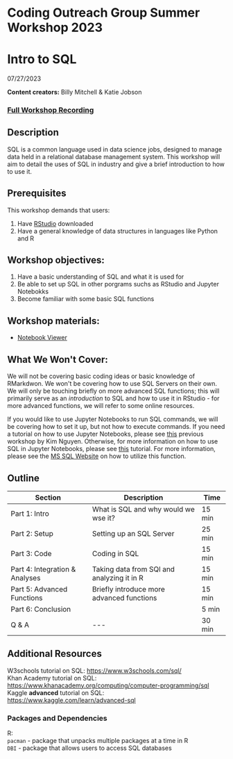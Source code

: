 # Coding Outreach Group Summer Workshop 2023
# Intro to SQL
07/27/2023

__**Content creators:**__ Billy Mitchell & Katie Jobson

### [Full Workshop Recording](https://youtu.be/Ro6DcvNoyXE)

## Description
SQL is a common language used in data science jobs, designed to manage data held in a relational database management system. This workshop will aim to detail the uses of SQL in industry and give a brief introduction to how to use it. 

## Prerequisites
This workshop demands that users:
1. Have [RStudio](https://posit.co/download/rstudio-desktop/) downloaded
2. Have a general knowledge of data structures in languages like Python and R

    
## Workshop objectives:
1. Have a basic understanding of SQL and what it is used for
2. Be able to set up SQL in other porgrams suchs as RStudio and Jupyter Notebokks
3. Become familiar with some basic SQL functions

## Workshop materials:
- [Notebook Viewer](https://tu-coding-outreach-group.github.io/cog_summer_workshops_2023/sql/index.html)


## What We Won't Cover:
We will not be covering basic coding ideas or basic knowledge of RMarkdwon. We won't be covering how to use SQL Servers on their own. We will only be touching briefly on more advanced SQL functions; this will primarily serve as an *introduction* to SQL and how to use it in RStudio - for more advanced functions, we will refer to some online resources. 

If you would like to use Jupyter Notebooks to run SQL commands, we will be covering how to set it up, but not how to execute commands. If you need a tutorial on how to use Jupyter Notebooks, please see [this](https://github.com/TU-Coding-Outreach-Group/cog_summer_workshops_2021/tree/main/jupyter-notebook) previous workshop by Kim Nguyen. Otherwise, for more information on how to use SQL in Jupyter Notebooks, please see [this](https://docs.devart.com/odbc/sqlserver/python.htm) tutorial. For more information, please see the [MS SQL Website](https://learn.microsoft.com/en-us/sql/connect/python/pyodbc/step-3-proof-of-concept-connecting-to-sql-using-pyodbc?view=sql-server-ver16) on how to utilize this function. 

## Outline
| Section | Description | Time |
| --- | --- | --- |
| Part 1: Intro | What is SQL and why would we wse it? | 15 min |
| Part 2: Setup | Setting up an SQL Server | 25 min |
| Part 3: Code | Coding in SQL | 15 min |
| Part 4: Integration & Analyses | Taking data from SQl and analyzing it in R | 15 min |
| Part 5: Advanced Functions | Briefly introduce more advanced functions | 15 min |
| Part 6: Conclusion |  | 5 min |
| Q & A | --- | 30 min |

## Additional Resources
W3schools tutorial on SQL: https://www.w3schools.com/sql/    
Khan Academy tutorial on SQL: https://www.khanacademy.org/computing/computer-programming/sql   
Kaggle **advanced** tutorial on SQL: https://www.kaggle.com/learn/advanced-sql     

### Packages and Dependencies
R:   
```pacman``` - package that unpacks multiple packages at a time in R \
```DBI``` - package that allows users to access SQL databases     
